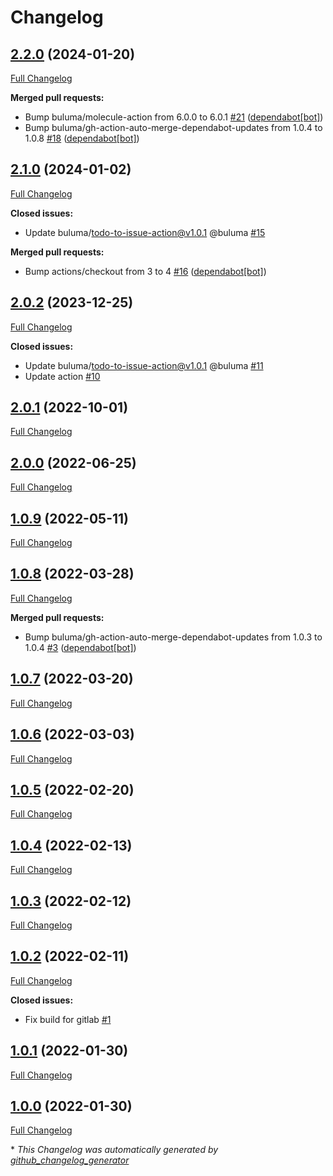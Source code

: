 # Changelog

## [2.2.0](https://github.com/buluma/ansible-role-update/tree/2.2.0) (2024-01-20)

[Full Changelog](https://github.com/buluma/ansible-role-update/compare/2.1.0...2.2.0)

**Merged pull requests:**

- Bump buluma/molecule-action from 6.0.0 to 6.0.1 [\#21](https://github.com/buluma/ansible-role-update/pull/21) ([dependabot[bot]](https://github.com/apps/dependabot))
- Bump buluma/gh-action-auto-merge-dependabot-updates from 1.0.4 to 1.0.8 [\#18](https://github.com/buluma/ansible-role-update/pull/18) ([dependabot[bot]](https://github.com/apps/dependabot))

## [2.1.0](https://github.com/buluma/ansible-role-update/tree/2.1.0) (2024-01-02)

[Full Changelog](https://github.com/buluma/ansible-role-update/compare/2.0.2...2.1.0)

**Closed issues:**

- Update buluma/todo-to-issue-action@v1.0.1 @buluma [\#15](https://github.com/buluma/ansible-role-update/issues/15)

**Merged pull requests:**

- Bump actions/checkout from 3 to 4 [\#16](https://github.com/buluma/ansible-role-update/pull/16) ([dependabot[bot]](https://github.com/apps/dependabot))

## [2.0.2](https://github.com/buluma/ansible-role-update/tree/2.0.2) (2023-12-25)

[Full Changelog](https://github.com/buluma/ansible-role-update/compare/2.0.1...2.0.2)

**Closed issues:**

- Update buluma/todo-to-issue-action@v1.0.1 @buluma [\#11](https://github.com/buluma/ansible-role-update/issues/11)
- Update action [\#10](https://github.com/buluma/ansible-role-update/issues/10)

## [2.0.1](https://github.com/buluma/ansible-role-update/tree/2.0.1) (2022-10-01)

[Full Changelog](https://github.com/buluma/ansible-role-update/compare/2.0.0...2.0.1)

## [2.0.0](https://github.com/buluma/ansible-role-update/tree/2.0.0) (2022-06-25)

[Full Changelog](https://github.com/buluma/ansible-role-update/compare/1.0.9...2.0.0)

## [1.0.9](https://github.com/buluma/ansible-role-update/tree/1.0.9) (2022-05-11)

[Full Changelog](https://github.com/buluma/ansible-role-update/compare/1.0.8...1.0.9)

## [1.0.8](https://github.com/buluma/ansible-role-update/tree/1.0.8) (2022-03-28)

[Full Changelog](https://github.com/buluma/ansible-role-update/compare/1.0.7...1.0.8)

**Merged pull requests:**

- Bump buluma/gh-action-auto-merge-dependabot-updates from 1.0.3 to 1.0.4 [\#3](https://github.com/buluma/ansible-role-update/pull/3) ([dependabot[bot]](https://github.com/apps/dependabot))

## [1.0.7](https://github.com/buluma/ansible-role-update/tree/1.0.7) (2022-03-20)

[Full Changelog](https://github.com/buluma/ansible-role-update/compare/1.0.6...1.0.7)

## [1.0.6](https://github.com/buluma/ansible-role-update/tree/1.0.6) (2022-03-03)

[Full Changelog](https://github.com/buluma/ansible-role-update/compare/1.0.5...1.0.6)

## [1.0.5](https://github.com/buluma/ansible-role-update/tree/1.0.5) (2022-02-20)

[Full Changelog](https://github.com/buluma/ansible-role-update/compare/1.0.4...1.0.5)

## [1.0.4](https://github.com/buluma/ansible-role-update/tree/1.0.4) (2022-02-13)

[Full Changelog](https://github.com/buluma/ansible-role-update/compare/1.0.3...1.0.4)

## [1.0.3](https://github.com/buluma/ansible-role-update/tree/1.0.3) (2022-02-12)

[Full Changelog](https://github.com/buluma/ansible-role-update/compare/1.0.2...1.0.3)

## [1.0.2](https://github.com/buluma/ansible-role-update/tree/1.0.2) (2022-02-11)

[Full Changelog](https://github.com/buluma/ansible-role-update/compare/1.0.1...1.0.2)

**Closed issues:**

- Fix build for gitlab [\#1](https://github.com/buluma/ansible-role-update/issues/1)

## [1.0.1](https://github.com/buluma/ansible-role-update/tree/1.0.1) (2022-01-30)

[Full Changelog](https://github.com/buluma/ansible-role-update/compare/1.0.0...1.0.1)

## [1.0.0](https://github.com/buluma/ansible-role-update/tree/1.0.0) (2022-01-30)

[Full Changelog](https://github.com/buluma/ansible-role-update/compare/d215169cb193cbd759ef8bde89dc7d3c1502d5cb...1.0.0)



\* *This Changelog was automatically generated by [github_changelog_generator](https://github.com/github-changelog-generator/github-changelog-generator)*
